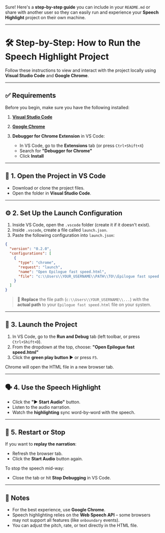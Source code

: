 Sure! Here's a **step-by-step guide** you can include in your `README.md` or share with another user so they can easily run and experience your **Speech Highlight** project on their own machine.

---

# 🛠️ Step-by-Step: How to Run the Speech Highlight Project

Follow these instructions to view and interact with the project locally using **Visual Studio Code** and **Google Chrome**.

---

## ✅ Requirements

Before you begin, make sure you have the following installed:

1. **[Visual Studio Code](https://code.visualstudio.com/)**
2. **[Google Chrome](https://www.google.com/chrome/)**
3. **Debugger for Chrome Extension** in VS Code:

   * In VS Code, go to the **Extensions** tab (or press `Ctrl+Shift+X`)
   * Search for **"Debugger for Chrome"**
   * Click **Install**

---

## 📁 1. Open the Project in VS Code

* Download or clone the project files.
* Open the folder in **Visual Studio Code**.

---

## ⚙️ 2. Set Up the Launch Configuration

1. Inside VS Code, open the `.vscode` folder (create it if it doesn't exist).
2. Inside `.vscode`, create a file called `launch.json`.
3. Paste the following configuration into `launch.json`:

```json
{
  "version": "0.2.0",
  "configurations": [
    {
      "type": "chrome",
      "request": "launch",
      "name": "Open Epilogue fast speed.html",
      "file": "c:\\Users\\YOUR_USERNAME\\PATH\\TO\\Epilogue fast speed.html"
    }
  ]
}
```

> 🔁 **Replace** the file path (`c:\\Users\\YOUR_USERNAME\\...`) with the **actual path** to your `Epilogue fast speed.html` file on your system.

---

## 🚀 3. Launch the Project

1. In VS Code, go to the **Run and Debug** tab (left toolbar, or press `Ctrl+Shift+D`).
2. From the dropdown at the top, choose:
   **"Open Epilogue fast speed.html"**
3. Click the **green play button** ▶️ or press `F5`.

Chrome will open the HTML file in a new browser tab.

---

## 🗣️ 4. Use the Speech Highlight

* Click the **"▶️ Start Audio"** button.
* Listen to the audio narration.
* Watch the **highlighting** sync word-by-word with the speech.

---

## 🔄 5. Restart or Stop

If you want to **replay the narration**:

* Refresh the browser tab.
* Click the **Start Audio** button again.

To stop the speech mid-way:

* Close the tab or hit **Stop Debugging** in VS Code.

---

## 📝 Notes

* For the best experience, use **Google Chrome**.
* Speech highlighting relies on the **Web Speech API** – some browsers may not support all features (like `onboundary` events).
* You can adjust the pitch, rate, or text directly in the HTML file.
